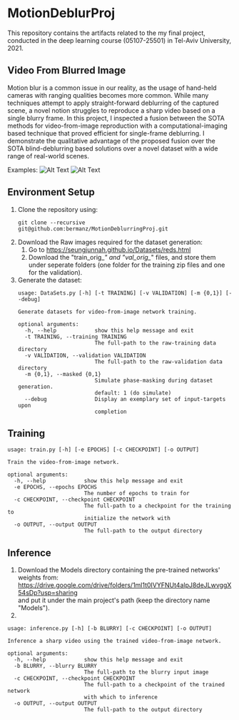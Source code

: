 # MotionDeblurProj
This repository contains the artifacts related to the my final project, conducted in the deep learning course (05107-25501) in Tel-Aviv University, 2021.

## Video From Blurred Image
Motion blur is a common issue in our reality, as the usage of hand-held cameras with ranging qualities becomes more common. While many techniques attempt to apply straight-forward deblurring of the captured scene, a novel notion struggles to reproduce a sharp video based on a single blurry frame. In this project, I inspected a fusion between the SOTA methods for video-from-image reproduction with a computational-imaging based technique that proved efficient for single-frame deblurring. I demonstrate the qualitative advantage of the proposed fusion over the SOTA blind-deblurring based solutions over a novel dataset with a wide range of real-world scenes.

Examples:
![Alt Text](Examples/1253/comb.gif)
![Alt Text](Examples/515/comb.gif)

## Environment Setup
1. Clone the repository using:
   ```
   git clone --recursive git@github.com:bermanz/MotionDeblurringProj.git
   ```  
1. Download the Raw images required for the dataset generation:
   1. Go to https://seungjunnah.github.io/Datasets/reds.html
   1. Download the "train_orig_*" and "val_orig_*" files, and store them under seperate folders (one folder for the training zip files and one for the validation).
1. Generate the dataset:
   ```
   usage: DataSets.py [-h] [-t TRAINING] [-v VALIDATION] [-m {0,1}] [--debug]

   Generate datasets for video-from-image network training.

   optional arguments:
     -h, --help            show this help message and exit
     -t TRAINING, --training TRAINING
                           The full-path to the raw-training data directory
     -v VALIDATION, --validation VALIDATION
                           The full-path to the raw-validation data directory
     -m {0,1}, --masked {0,1}
                           Simulate phase-masking during dataset generation.
                           default: 1 (do simulate)
     --debug               Display an exemplary set of input-targets upon
                           completion
   ``` 
    
## Training
   ```
   usage: train.py [-h] [-e EPOCHS] [-c CHECKPOINT] [-o OUTPUT]

   Train the video-from-image network.
   
   optional arguments:
     -h, --help            show this help message and exit
     -e EPOCHS, --epochs EPOCHS
                           The number of epochs to train for
     -c CHECKPOINT, --checkpoint CHECKPOINT
                           The full-path to a checkpoint for the training to
                           initialize the network with
     -o OUTPUT, --output OUTPUT
                           The full-path to the output directory
   ``` 
## Inference
   1. Download the Models directory containing the pre-trained networks' weights from:
   https://drive.google.com/drive/folders/1ml1t0IVYFNUt4alpJ8deJLwvggX54sDp?usp=sharing  
   and put it under the main project's path (keep the directory name "Models").
   1.
   ```
   usage: inference.py [-h] [-b BLURRY] [-c CHECKPOINT] [-o OUTPUT]

   Inference a sharp video using the trained video-from-image network.
   
   optional arguments:
     -h, --help            show this help message and exit
     -b BLURRY, --blurry BLURRY
                           The full-path to the blurry input image
     -c CHECKPOINT, --checkpoint CHECKPOINT
                           The full-path to a checkpoint of the trained network
                           with which to inference
     -o OUTPUT, --output OUTPUT
                           The full-path to the output directory
   ``` 
